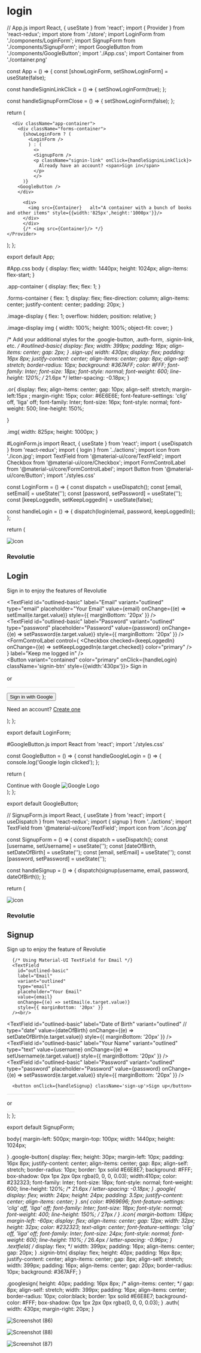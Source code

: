 # login

// App.js
import React, { useState } from 'react';
import { Provider } from 'react-redux';
import store from './store';
import LoginForm from './components/LoginForm';
import SignupForm from './components/SignupForm';
import GoogleButton from './components/GoogleButton';
import './App.css';
import Container from './container.png'

const App = () => {
  const [showLoginForm, setShowLoginForm] = useState(false);

  const handleSigninLinkClick = () => {
    setShowLoginForm(true);
  };

  const handleSignupFormClose = () => {
    setShowLoginForm(false);
  };

  return (
    <Provider store={store}>
        
      <div className="app-container">
        <div className="forms-container">
          {showLoginForm ? (
            <LoginForm />
            ) : (
              <>
              <SignupForm />
              <p className="signin-link" onClick={handleSigninLinkClick}>
                Already have an account? <span>Sign in</span>
              </p>
              </>
          )}
        <GoogleButton />         
        </div>
        
          <div>
            <img src={Container}   alt="A container with a bunch of books and other items" style={{width:'825px',height:'1000px'}}/>
          </div>
          </div>
          {/* <img src={Container}/> */}
    </Provider>
  );
};

export default App;

#App.css
body {
  display: flex;
  width: 1440px;
  height: 1024px;
  align-items: flex-start;
}

.app-container {
  display: flex;
  flex: 1;
}

.forms-container {
  flex: 1;
  display: flex;
  flex-direction: column;
  align-items: center;
  justify-content: center;
  padding: 20px;
}

.image-display {
  flex: 1;
  overflow: hidden;
  position: relative;
}

.image-display img {
  width: 100%;
  height: 100%;
  object-fit: cover;
}

/* Add your additional styles for the .google-button, .auth-form, .signin-link, etc. */
#outlined-basic{
  display: flex;
width: 399px;
padding: 16px;
align-items: center;
gap: 2px;
}
.sign-up{
  width: 430px;
  display: flex;
  padding: 16px 8px;
  justify-content: center;
  align-items: center;
  gap: 8px;
  align-self: stretch;
border-radius: 10px;
background: #367AFF;
color: #FFF;
font-family: Inter;
font-size: 18px;
font-style: normal;
font-weight: 600;
line-height: 120%; /* 21.6px */
letter-spacing: -0.18px;
}


.or{
  display: flex;
align-items: center;
gap: 10px;
align-self: stretch;
margin-left:15px ;
margin-right: 15px;
color: #6E6E6E;
font-feature-settings: 'clig' off, 'liga' off;
font-family: Inter;
font-size: 16px;
font-style: normal;
font-weight: 500;
line-height: 150%; 


}


.img{
  width: 825px;
  height: 1000px;
}



#LoginForm.js
import React, { useState } from 'react';
import { useDispatch } from 'react-redux';
import { login } from '../actions';
import icon from './icon.jpg';
import TextField from '@material-ui/core/TextField';
import Checkbox from '@material-ui/core/Checkbox';
import FormControlLabel from '@material-ui/core/FormControlLabel';
import Button from '@material-ui/core/Button';
import './styles.css'

const LoginForm = () => {
  const dispatch = useDispatch();
  const [email, setEmail] = useState('');
  const [password, setPassword] = useState('');
  const [keepLoggedIn, setKeepLoggedIn] = useState(false);

  const handleLogin = () => {
    dispatch(login(email, password, keepLoggedIn));
  };

  return (
    <div className="auth">
      <div className="icon">
        <img src={icon} alt="icon" />
        <h3>Revolutie</h3>
      </div>
      <h2 className="up">Login</h2>
      <p className="sn">Sign in to enjoy the features of Revolutie</p>
      <div className="textfield">
        <TextField
          id="outlined-basic"
          label="Email"
          variant="outlined"
          type="email"
          placeholder="Your Email"
          value={email}
          onChange={(e) => setEmail(e.target.value)}
          style={{ marginBottom: '20px' }}
        />
        <br />
        <TextField
          id="outlined-basic"
          label="Password"
          variant="outlined"
          type="password"
          placeholder="Password"
          value={password}
          onChange={(e) => setPassword(e.target.value)}
          style={{ marginBottom: '20px' }}
        />
        <br />
        <FormControlLabel
          control={
            <Checkbox
              checked={keepLoggedIn}
              onChange={(e) => setKeepLoggedIn(e.target.checked)}
              color="primary"
            />
          }
          label="Keep me logged in"
        />
        <br />
        <Button variant="contained" color="primary" onClick={handleLogin} className='signin-btn' style={{width:'430px'}}>
          Sign in
        </Button>
        <br />
        <div className='or'><svg xmlns="http://www.w3.org/2000/svg" width="182" height="2" viewBox="0 0 182 2" fill="none">
  <path d="M181.5 1H0" stroke="#D9D9D9"/>
</svg>
     <p className='txt'>or</p>
     <svg xmlns="http://www.w3.org/2000/svg" width="182" height="2" viewBox="0 0 182 2" fill="none">
  <path d="M181.5 1H0" stroke="#D9D9D9"/>
</svg>
</div>
        <Button variant="contained" color="secondary" className='googlesign' style={{color:'black',background:'white',width:'430px'}}>
          Sign in with Google
        </Button>
        <br />
        <p style={{textAlign:'center',marginTop:'32px'}}>
          Need an account? <a href="/signup">Create one</a>
        </p>
      </div>
    </div>
  );
};

export default LoginForm;


#GoogleButton.js
import React from 'react';
import './styles.css'

const GoogleButton = () => {
  const handleGoogleLogin = () => {
    console.log('Google login clicked');
  };

  return (
    <div className="google-button" onClick={handleGoogleLogin}>
      Continue with Google
      <img
        src="https://img.icons8.com/color/48/000000/google-logo.png"
        alt="Google Logo" className='google'
      />
    </div>
  );
};

export default GoogleButton;



// SignupForm.js
import React, { useState } from 'react';
import { useDispatch } from 'react-redux';
import { signup } from '../actions';
import TextField from '@material-ui/core/TextField';
import icon from './icon.jpg'


const SignupForm = () => {
  const dispatch = useDispatch();
  const [username, setUsername] = useState('');
  const [dateOfBirth, setDateOfBirth] = useState('');
  const [email, setEmail] = useState('');
  const [password, setPassword] = useState('');

  const handleSignup = () => {
    dispatch(signup(username, email, password, dateOfBirth));
  };

  return (
    <div className="auth-form">
     <div className="icon">
        <img src={icon} alt="icon" />
        <h3>Revolutie</h3>
      </div>
      <h2 className='up'>Signup</h2>
      <p className='sn'>Sign up to enjoy the feature of Revolutie</p>

      {/* Using Material-UI TextField for Email */}
      <TextField
        id="outlined-basic"
        label="Email"
        variant="outlined"
        type="email"
        placeholder="Your Email"
        value={email}
        onChange={(e) => setEmail(e.target.value)}
        style={{ marginBottom: '20px' }}
      /><br/>

<TextField
        id="outlined-basic"
        label="Date of Birth"
        variant="outlined"
        // type="date"
        value={dateOfBirth}
        onChange={(e) => setDateOfBirth(e.target.value)}
        style={{ marginBottom: '20px' }}
      />
      <br/>
  <TextField
        id="outlined-basic"
        label="Your Name"
        variant="outlined"
        type="text"
        value={username}
        onChange={(e) => setUsername(e.target.value)}
        style={{ marginBottom: '20px' }}
      />
<br/>
<TextField 
        id="outlined-basic"
        label="Password"
        variant="outlined"
        type="password"
        placeholder="Password"
        value={password}
        onChange={(e) => setPassword(e.target.value)}
        style={{ marginBottom: '20px' }}
        /> 
<br/>
      
        
      <button onClick={handleSignup} className='sign-up'>Sign up</button>
<div className='or'><svg xmlns="http://www.w3.org/2000/svg" width="182" height="2" viewBox="0 0 182 2" fill="none">
  <path d="M181.5 1H0" stroke="#D9D9D9"/>
</svg>
     <p className='txt'>or</p>
     <svg xmlns="http://www.w3.org/2000/svg" width="182" height="2" viewBox="0 0 182 2" fill="none">
  <path d="M181.5 1H0" stroke="#D9D9D9"/>
</svg>
</div>
    </div>
  );
};

export default SignupForm;



body{
    margin-left: 500px;
    margin-top: 100px;
    width: 1440px;
    height: 1024px;

}
.google-button{
    display: flex;
height: 30px;
margin-left: 10px;
padding: 16px 8px;
justify-content: center;
align-items: center;
gap: 8px;
align-self: stretch;
border-radius: 10px;
border: 1px solid #E6E8E7;
background: #FFF;
box-shadow: 0px 1px 2px 0px rgba(0, 0, 0, 0.03);
width:410px;
color: #232323;
font-family: Inter;
font-size: 18px;
font-style: normal;
font-weight: 600;
line-height: 120%; /* 21.6px */
letter-spacing: -0.18px;
}
.google{
    display: flex;
width: 24px;
height: 24px;
padding: 3.5px;
justify-content: center;
align-items: center;
}
.sn{
    color: #969696;
font-feature-settings: 'clig' off, 'liga' off;
font-family: Inter;
font-size: 18px;
font-style: normal;
font-weight: 400;
line-height: 150%; /* 27px */
}
.icon{
    margin-bottom: 136px;
    margin-left: -60px;
    display: flex;
align-items: center;
gap: 12px;
width: 32px;
height: 32px;
color: #232323;
text-align: center;
font-feature-settings: 'clig' off, 'liga' off;
font-family: Inter;
font-size: 24px;
font-style: normal;
font-weight: 600;
line-height: 110%; /* 26.4px */
letter-spacing: -0.96px;
}
.textfield{
    /* display: flex; */
width: 399px;
padding: 16px;
align-items: center;
gap: 20px;
}
.signin-btn{
    display: flex;
    height: 40px;
padding: 16px 8px;
justify-content: center;
align-items: center;
gap: 8px;
align-self: stretch;
width: 399px;
padding: 16px;
align-items: center;
gap: 20px;
border-radius: 10px;
background: #367AFF;
}


.googlesign{
    height: 40px;
    padding: 16px 8px;
    /* align-items: center; */
    gap: 8px;
    align-self: stretch;
    width: 399px;
    padding: 16px;
    align-items: center;
    border-radius: 10px;
    color:black;
border: 1px solid #E6E8E7;
background-color: #FFF;
box-shadow: 0px 1px 2px 0px rgba(0, 0, 0, 0.03); 
}
.auth{
    width: 430px;
    margin-right: 20px;
}

![Screenshot (86)](https://github.com/md-umar1/login/assets/93832342/d38ef49f-3d2e-48a5-862b-1663e6c2a154)



![Screenshot (88)](https://github.com/md-umar1/login/assets/93832342/cc1c2bae-80be-4cfd-a11e-dac125c9b4f6)



![Screenshot (87)](https://github.com/md-umar1/login/assets/93832342/9948ba52-ab99-48ac-9121-b29a5a4d0d88)


